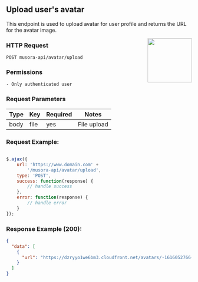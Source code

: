 ## Upload user's avatar

This endpoint is used to upload avatar for user profile and returns the URL for the avatar image.

<a href="https://www.postman.com/red-shadow-611407/workspace/staging-drumeo-with-musora-api/request/9725390-6d58424e-d0cb-4013-bbc6-e34d24f02e21"  target="_blank" style="float:right;">
<img width="120px" src="https://images.ctfassets.net/1wryd5vd9xez/1sHuHRROdF7ifCjy4QKVXk/a44e85c6138dbe13126c4ede8650cf29/https___cdn-images-1.medium.com_max_2000_1_O0OZO4m6nbwwnYAtkSQO0g.png"/>
</a>

### HTTP Request

`POST musora-api/avatar/upload`

### Permissions

    - Only authenticated user

### Request Parameters

|Type|Key|Required|Notes|
|----|---|--------|-----|
|body|file|  yes  | File upload|


### Request Example:

```js

$.ajax({
    url: 'https://www.domain.com' +
        '/musora-api/avatar/upload',
    type: 'POST',
    success: function(response) {
        // handle success
    },
    error: function(response) {
        // handle error
    }
});
```

### Response Example (200):

```json
{
  "data": [
    {
      "url": "https://dzryyo1we6bm3.cloudfront.net/avatars/-1616052766-424855.jpg"
    }
  ]
}
```

